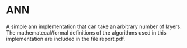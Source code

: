 # ANN
A simple ann implementation that can take an arbitrary number of layers. The mathematecal/formal definitions of the algorithms used in this implementation are included in the file report.pdf.
